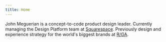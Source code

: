 ```yaml
---
title: Home
---
```


John Meguerian is a concept-to-code product design leader. 
Currently managing the Design Platform team at [Squarespace](https://squarespace.com). 
Previously design and experience strategy for the world's biggest brands at [R/GA](https://rga.com).